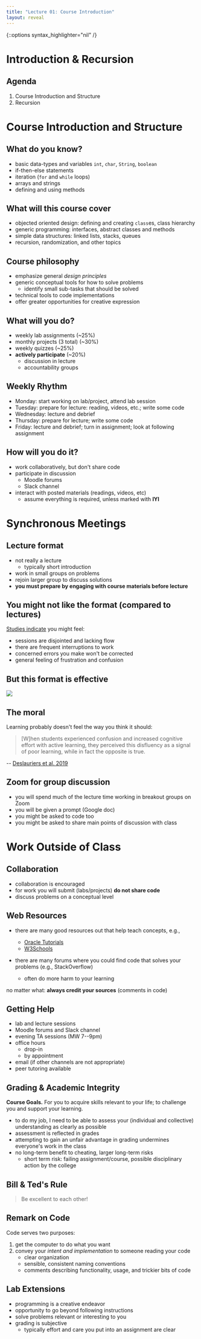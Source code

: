 ```yaml
---
title: "Lecture 01: Course Introduction"
layout: reveal
---
```

{::options syntax_highlighter="nil" /}

# Introduction & Recursion

## Agenda
1. Course Introduction and Structure
2. Recursion

# Course Introduction and Structure

## What do you know?

- basic data-types and variables `int`, `char`, `String`, `boolean`
- if-then-else statements
- iteration (`for` and `while` loops)
- arrays and strings
- defining and using methods


## What will this course cover

- objected oriented design: defining and creating `class`es, class hierarchy
- generic programming: interfaces, abstract classes and methods
- simple data structures: linked lists, stacks, queues
- recursion, randomization, and other topics

## Course philosophy

- emphasize general *design principles*
- generic conceptual tools for how to solve problems
    - identify small sub-tasks that should be solved
- technical tools to code implementations
- offer greater opportunities for creative expression

## What will you do?

- weekly lab assignments (~25%)
- monthly projects (3 total) (~30%)
- weekly quizzes (~25%)
- **actively participate** (~20%)
    - discussion in lecture
	- accountability groups


## Weekly Rhythm

- Monday: start working on lab/project, attend lab session
- Tuesday: prepare for lecture: reading, videos, etc.; write some code
- Wednesday: lecture and debrief
- Thursday: prepare for lecture; write some code
- Friday: lecture and debrief; turn in assignment; look at following assignment

## How will you do it?

- work collaboratively, but don't share code
- participate in discussion
    - Moodle forums
    - Slack channel
- interact with posted materials (readings, videos, etc)
    - assume everything is required, unless marked with **IYI**

# Synchronous Meetings

## Lecture format

- not really a lecture
    - typically short introduction
- work in small groups on problems
- rejoin larger group to discuss solutions
- **you must prepare by engaging with course materials before lecture**


## You might not like the format (compared to lectures)

[Studies indicate](https://www.pnas.org/content/116/39/19251?cid=nwsltrtn&source=ams&sourceId=5078450) you might feel:

- sessions are disjointed and lacking flow
- there are frequent interruptions to work
- concerned errors you make won't be corrected
- general feeling of frustration and confusion


## But this format is effective
![](/assets/img/2021s-cosc-112/lec01-introduction/active-learning.png)


## The moral

Learning probably doesn't feel the way you think it should:

> [W]hen students experienced confusion and increased cognitive effort with active learning, they perceived this disfluency as a signal of poor learning, while in fact the opposite is true.

-- [Deslauriers et al. 2019](https://www.pnas.org/content/116/39/19251?cid=nwsltrtn&source=ams&sourceId=5078450)

## Zoom for group discussion

- you will spend much of the lecture time working in breakout groups on Zoom
- you will be given a prompt (Google doc)
- you might be asked to code too
- you might be asked to share main points of discussion with class

# Work Outside of Class

## Collaboration

- collaboration is encouraged
- for work you will submit (labs/projects) **do not share code**
- discuss problems on a conceptual level

## Web Resources

- there are many good resources out that help teach concepts, e.g.,
    - [Oracle Tutorials](https://docs.oracle.com/javase/tutorial/)
    - [W3Schools](https://www.w3schools.com/java/default.asp)

- there are many forums where you could find code that solves your problems (e.g., StackOverflow)
    - often do more harm to your learning
	
no matter what: **always credit your sources** (comments in code)

## Getting Help

- lab and lecture sessions
- Moodle forums and Slack channel
- evening TA sessions (MW 7--9pm)
- office hours
    - drop-in
    - by appointment
- email (if other channels are not appropriate)
- peer tutoring available

## Grading & Academic Integrity

**Course Goals.** For you to acquire skills relevant to your life; to challenge you and support your learning.

- to do my job, I need to be able to assess your (individual and collective) understanding as clearly as possible
- assessment is reflected in grades
- attempting to gain an unfair advantage in grading undermines everyone's work in the class
- no long-term benefit to cheating, larger long-term risks 
   + short term risk: failing assignment/course, possible disciplinary action by the college
   
## Bill & Ted's Rule

> Be excellent to each other!

## Remark on Code

Code serves two purposes:

1. get the computer to do what you want
2. convey your *intent and implementation* to someone reading your code
    + clear organization
	+ sensible, consistent naming conventions
	+ comments describing functionality, usage, and trickier bits of code

## Lab Extensions

- programming is a creative endeavor
- opportunity to go beyond following instructions
- solve problems relevant or interesting to you
- grading is subjective
    + typically effort and care you put into an assignment are clear
